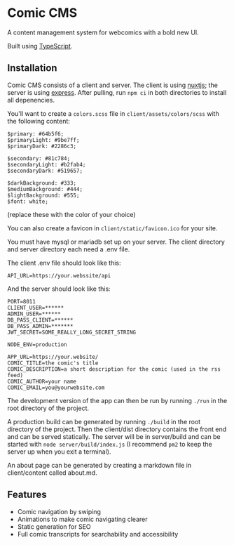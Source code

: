 # Comic CMS

A content management system for webcomics with a bold new UI.

Built using [TypeScript](https://www.typescriptlang.org).

## Installation

Comic CMS consists of a client and server. The client is using [nuxtjs](https://nuxtjs.org); the server is using [express](http://expressjs.com). After pulling, run `npm ci` in both directories to install all depenencies.

You'll want to create a `colors.scss` file in `client/assets/colors/scss` with the following content:

```
$primary: #64b5f6;
$primaryLight: #9be7ff;
$primaryDark: #2286c3;

$secondary: #81c784;
$secondaryLight: #b2fab4;
$secondaryDark: #519657;

$darkBackground: #333;
$mediumBackground: #444;
$lightBackground: #555;
$font: white;
```

(replace these with the color of your choice)

You can also create a favicon in `client/static/favicon.ico` for your site.

You must have mysql or mariadb set up on your server. The client directory and server directory each need a .env file.

The client .env file should look like this:

```
API_URL=https://your.webssite/api
```

And the server should look like this:

```
PORT=8011
CLIENT_USER=******
ADMIN_USER=******
DB_PASS_CLIENT=******
DB_PASS_ADMIN=*******
JWT_SECRET=SOME_REALLY_LONG_SECRET_STRING

NODE_ENV=production

APP_URL=https://your.website/
COMIC_TITLE=the comic's title
COMIC_DESCRIPTION=a short description for the comic (used in the rss feed)
COMIC_AUTHOR=your name
COMIC_EMAIL=you@yourwebsite.com
```

The development version of the app can then be run by running `./run` in the root directory of the project.

A production build can be generated by running `./build` in the root directory of the project. Then the client/dist directory contains the front end and can be served statically. The server will be in server/build and can be started with `node server/build/index.js` (I recommend `pm2` to keep the server up when you exit a terminal).

An about page can be generated by creating a markdown file in client/content called about.md.

## Features

- Comic navigation by swiping
- Animations to make comic navigating clearer
- Static generation for SEO
- Full comic transcripts for searchability and accessibility
